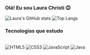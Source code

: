 ### Olá! Eu sou Laura Christi 😊

![Laura's GitHub stats](https://github-readme-stats.vercel.app/api?username=laurachristi1&show_icons=true&theme=transparent)
![Top Langs](https://github-readme-stats.vercel.app/api/top-langs/?username=laurachristi1&layout=compact)

### Tecnologias que estudo

<div style="display: inline_block"><br/>
<img align="center" alt="HTML5" src="https://img.shields.io/badge/HTML5-E34F26?style=for-the-badge&logo=html5&logoColor=white"/>
<img align="center" alt="CSS3" src="https://img.shields.io/badge/CSS3-1572B6?style=for-the-badge&logo=css3&logoColor=white"/>
<img align="center" alt="JavaScript" src="https://img.shields.io/badge/JavaScript-F7DF1E?style=for-the-badge&logo=javascript&logoColor=black"/>
<img align="center" alt="Java" src="https://img.shields.io/badge/Java-ED8B00?style=for-the-badge&logo=openjdk&logoColor=white"/>
